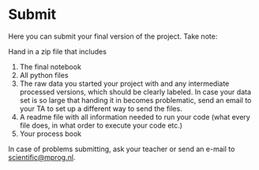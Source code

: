 # Submit

Here you can submit your final version of the project. Take note:

Hand in a zip file that includes 

1. The final notebook 
2. All python files 
3. The raw data you started your project with and any intermediate processed versions, which should be clearly labeled. In case your data set is so large that handing it in becomes problematic, send an email to your TA to set up a different way to send the files.
4. A readme file with all information needed to run your code (what every file does, in what order to execute your code etc.)
5. Your process book

In case of problems submitting, ask your teacher or send an e-mail to <scientific@mprog.nl>.
